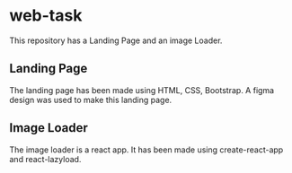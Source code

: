 # web-task
This repository has a Landing Page and an image Loader.

## Landing Page

The landing page has been made using HTML, CSS, Bootstrap.
A figma design was used to make this landing page.

## Image Loader

The image loader is a react app. It has been made using create-react-app and react-lazyload.

